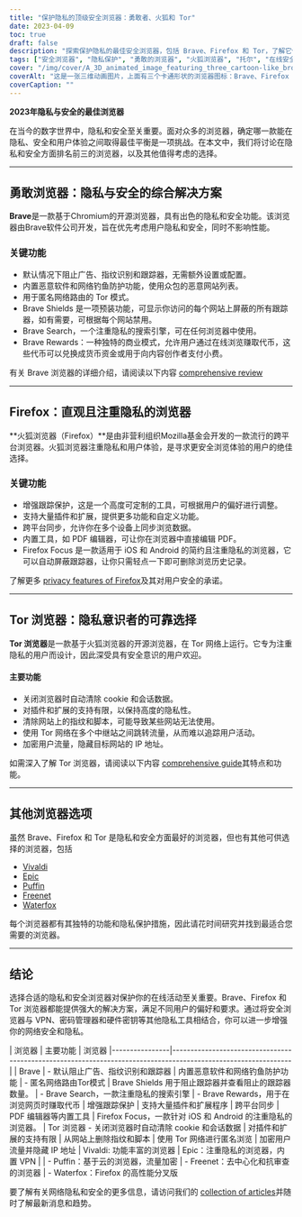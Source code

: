 ```yaml
---
title: "保护隐私的顶级安全浏览器：勇敢者、火狐和 Tor"
date: 2023-04-09
toc: true
draft: false
description: "探索保护隐私的最佳安全浏览器，包括 Brave、Firefox 和 Tor，了解它们的功能和优点。"
tags: ["安全浏览器", "隐私保护", "勇敢的浏览器", "火狐浏览器", "托尔", "在线安全", "网络隐私", "浏览器功能", "广告拦截", "跟踪保护", "开放源代码", "跨平台", "Firefox Focus", "Tor 网络", "替代浏览器", "维瓦尔第", "史诗", "海雀", "水狐"]
cover: "/img/cover/A_3D_animated_image_featuring_three_cartoon-like_browser.png"
coverAlt: "这是一张三维动画图片，上面有三个卡通形状的浏览器图标：Brave、Firefox 和 Tor，周围环绕着一个象征隐私保护的盾牌，上面还有一个挂锁。"
coverCaption: ""
---
```


**2023年隐私与安全的最佳浏览器**

在当今的数字世界中，隐私和安全至关重要。面对众多的浏览器，确定哪一款能在隐私、安全和用户体验之间取得最佳平衡是一项挑战。在本文中，我们将讨论在隐私和安全方面排名前三的浏览器，以及其他值得考虑的选择。

______

## 勇敢浏览器：隐私与安全的综合解决方案

**Brave**是一款基于Chromium的开源浏览器，具有出色的隐私和安全功能。该浏览器由Brave软件公司开发，旨在优先考虑用户隐私和安全，同时不影响性能。

### 关键功能

- 默认情况下阻止广告、指纹识别和跟踪器，无需额外设置或配置。
- 内置恶意软件和网络钓鱼防护功能，使用众包的恶意网站列表。
- 用于匿名网络路由的 Tor 模式。
- Brave Shields 是一项预装功能，可显示你访问的每个网站上屏蔽的所有跟踪器，如有需要，可根据每个网站禁用。
- Brave Search，一个注重隐私的搜索引擎，可在任何浏览器中使用。
- Brave Rewards：一种独特的商业模式，允许用户通过在线浏览赚取代币，这些代币可以兑换成货币资金或用于向内容创作者支付小费。

有关 Brave 浏览器的详细介绍，请阅读以下内容 [comprehensive review](https://zapier.com/blog/brave-browser-review/)

______

## Firefox：直观且注重隐私的浏览器

**火狐浏览器（Firefox）**是由非营利组织Mozilla基金会开发的一款流行的跨平台浏览器。火狐浏览器注重隐私和用户体验，是寻求更安全浏览体验的用户的绝佳选择。

### 关键功能

- 增强跟踪保护，这是一个高度可定制的工具，可根据用户的偏好进行调整。
- 支持大量插件和扩展，提供更多功能和自定义功能。
- 跨平台同步，允许你在多个设备上同步浏览数据。
- 内置工具，如 PDF 编辑器，可让你在浏览器中直接编辑 PDF。
- Firefox Focus 是一款适用于 iOS 和 Android 的简约且注重隐私的浏览器，它可以自动屏蔽跟踪器，让你只需轻点一下即可删除浏览历史记录。

了解更多 [privacy features of Firefox](https://support.mozilla.org/en-US/kb/firefox-privacy-and-security-features)及其对用户安全的承诺。

______

## Tor 浏览器：隐私意识者的可靠选择

**Tor 浏览器**是一款基于火狐浏览器的开源浏览器，在 Tor 网络上运行。它专为注重隐私的用户而设计，因此深受具有安全意识的用户欢迎。

#### 主要功能

- 关闭浏览器时自动清除 cookie 和会话数据。
- 对插件和扩展的支持有限，以保持高度的隐私性。
- 清除网站上的指纹和脚本，可能导致某些网站无法使用。
- 使用 Tor 网络在多个中继站之间跳转流量，从而难以追踪用户活动。
- 加密用户流量，隐藏目标网站的 IP 地址。

如需深入了解 Tor 浏览器，请阅读以下内容 [comprehensive guide](https://restoreprivacy.com/tor/)其特点和功能。

______

## 其他浏览器选项

虽然 Brave、Firefox 和 Tor 是隐私和安全方面最好的浏览器，但也有其他可供选择的浏览器，包括

- [Vivaldi](https://vivaldi.com/)
- [Epic](https://www.epicbrowser.com/)
- [Puffin](https://www.puffin.com/)
- [Freenet](https://freenetproject.org/)
- [Waterfox](https://www.waterfox.net/)

每个浏览器都有其独特的功能和隐私保护措施，因此请花时间研究并找到最适合您需要的浏览器。

______

## 结论

选择合适的隐私和安全浏览器对保护你的在线活动至关重要。Brave、Firefox 和 Tor 浏览器都能提供强大的解决方案，满足不同用户的偏好和要求。通过将安全浏览器与 VPN、密码管理器和硬件密钥等其他隐私工具相结合，你可以进一步增强你的网络安全和隐私。

| 浏览器 | 主要功能 | 浏览器
|----------------|---------------------------------------------------------------------------------------------------------------|
| Brave | - 默认阻止广告、指纹识别和跟踪器
| 内置恶意软件和网络钓鱼防护功能
| - 匿名网络路由Tor模式
| Brave Shields 用于阻止跟踪器并查看阻止的跟踪器数量。
| - Brave Search，一款注重隐私的搜索引擎
| - Brave Rewards，用于在浏览网页时赚取代币
| 增强跟踪保护
| 支持大量插件和扩展程序
| 跨平台同步
| PDF 编辑器等内置工具
| Firefox Focus，一款针对 iOS 和 Android 的注重隐私的浏览器。
| Tor 浏览器 - 关闭浏览器时自动清除 cookie 和会话数据
| 对插件和扩展的支持有限
| 从网站上删除指纹和脚本
| 使用 Tor 网络进行匿名浏览
| 加密用户流量并隐藏 IP 地址
| Vivaldi: 功能丰富的浏览器
| Epic：注重隐私的浏览器，内置 VPN
| | - Puffin：基于云的浏览器，流量加密
| - Freenet：去中心化和抗审查的浏览器
| - Waterfox：Firefox 的高性能分叉版


要了解有关网络隐私和安全的更多信息，请访问我们的 [collection of articles](https://simeononsecurity.ch/search/?q=privacy+and+security)并随时了解最新消息和趋势。


